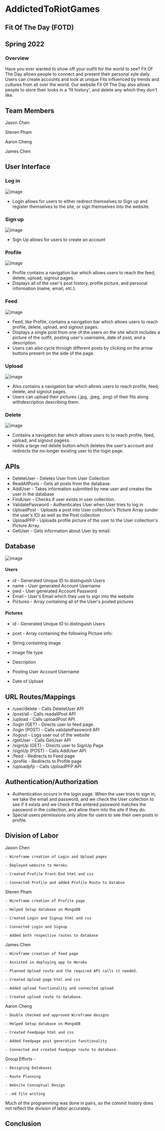 
# AddictedToRiotGames
## Fit Of The Day (FOTD)
## Spring 2022

### Overview

Have you ever wanted to show off your outfit for the world to see? Fit Of The Day allows people to connect and present their personal syle daily. 
Users can create accounts and look at unique Fits influenced by trends and cultures from  all over the world. Our website Fit Of The Day also allows people to store their looks in a 'fit history', and delete any which they don't like.

## Team Members

Jason Chen

Steven Pham

Aaron Cheng

James Chen

## User Interface

### Log in 
![image](https://user-images.githubusercontent.com/74626828/167264553-6f353e1c-cf54-4933-b937-c88994a825c8.png)
- Login allows for users to either redirect themselves to Sign up and register themselves to the site, or sign themselves into the website.

### Sign up
![image](https://user-images.githubusercontent.com/74626828/167264664-add7fe83-1c98-443d-83e7-974e26ae56ad.png)
- Sign Up allows for users to create an account
### Profile
![image](https://user-images.githubusercontent.com/74626828/167264702-d59bcc90-194d-4435-930e-cf7821b55f63.png)
- Profile contains a navigation bar which allows users to reach the feed, delete, upload, signout pages.
- Displays all of the user's post history, profile picture, and personal information (name, email, etc.).
### Feed
![image](https://user-images.githubusercontent.com/74626828/167264736-120b477c-c70d-4b19-8a15-f7b4bde17e54.png)
- Feed, like Profile, contains a navigation bar which allows users to reach profile, delete, upload, and signout pages.
- Displays a single post from one of the users on the site which includes a picture of the outfit, posting user's username, date of post, and a description. 
- Users can also cycle through different posts by clicking on the arrow buttons present on the side of the page.
### Upload
![image](https://user-images.githubusercontent.com/74626828/167264760-94cb80ad-6bcd-4446-bb20-bf94c54571d2.png)
 - Also contains a navigation bar which allows users to reach profile, feed, delete, and signout pages.
 - Users can upload their pictures (.jpg, .jpeg, .png) of their fits along withdescription describing them.
### Delete
![image](https://user-images.githubusercontent.com/74626828/167264775-059bd3e0-5e2c-4921-819e-6276b7cf71fa.png)
- Contains a navigation bar which allows users to to reach profile, feed, upload, and signout pagess.
- Holds a large red delete button which deletes the user's account and redirects the no-longer existing user to the login page.


## APIs
- DeleteUser - Deletes User from User Collection
- ReadAllPosts - Gets all posts from the database.
- AddUser - Takes information submitted by new user and creates the user in the database
- FindUser - Checks if user exists in user collection.
- ValidatePassword - Authenticates User when User tries to log in
- UploadPost - Uploads a post into User collection's Picture Array (under the user's ID) as well as the Post collection
- UploadPFP - Uploads profile picture of the user to the User collection's Picture Array.
- GetUser - Gets information about User by email.

## Database

![image](https://user-images.githubusercontent.com/74626828/167241673-cfd322ec-87ce-4b2f-b954-364cdf1c7e4f.png)
#### Users
- id - Generated Unique ID to distinguish Users
- name - User generated Account Username
- pwd - User generated Account Password
- Email - User's Email which they use to sign into the website
- Pictures - Array containing all of the User's posted pictures

#### Pictures
- id - Generated Unique ID to distinguish Users
- post - Array containing the following Picture info:

- String containing image 
- Image file type
- Description 
- Posting User Account Username
- Date of Upload

## URL Routes/Mappings

- /user/delete - Calls DeleteUser API
- /post/all - Calls readallPost API
- /upload - Calls uploadPost API
- /login (GET) - Directs user to feed page.
 - /login (POST) - Calls validatePassword API
- /logout - Logs user out of the website
- /getUser - Calls GetUser API
- /signUp (GET) - Directs user to SignUp Page
- /signUp (POST) - Calls AddUser API
- /feed - Redirects to Feed page
- /profile - Redirects to Profile page
- /uploadpfp - Calls UploadPFP API

## Authentication/Authorization
 - Authentication occurs in the login page. When the user tries to sign in, we take the email and password, and we check the User collection to see if it exists and
   we check if the entered password matches the password in the collection, and allow them into the site if they do.
 - Special users permissions only allow for users to see their own posts in profile.
## Division of Labor

Jason Chen 


    - Wireframe creation of Login and Upload pages

    - Deployed website to Heroku 
    
    - Created Profile Front-End html and css
    
    - Connected Profile and added Profile Route to Databse


Steven Pham 

    - Wireframe creation of Profile page

    - Helped Setup database on MongoDB 
    
    - Created Login and Signup html and css
    
    - Connected Login and Signup 
    
    - Added both respective routes to database

James Chen 

    - Wireframe creation of feed page
    
    - Assisted in deploying app to Heroku
    
    - Planned Upload route and the required API calls it needed.
    
    - Created Upload page html and css
    
    - Added upload functionality and connected upload
    
    - Created upload route to database.  

Aaron Cheng 
    
    - Double checked and approved Wireframe designs

    - Helped Setup database on MongoDB
    
    - Created Feedpage html and css
    
    - Added Feedpage post generation functionality 
    
    - Connected and created feedpage route to database.
    
Group Efforts -

    - Designing Databases
    
    - Route Planning
    
    - Website Conceptual Design
    
    - .md file writing

Much of the programming was done in pairs, so the commit history does not reflect the division of labor accurately.
    
## Conclusion



